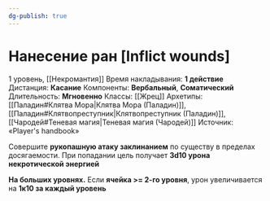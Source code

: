```yaml
---
dg-publish: true
---
```

# Нанесение ран [Inflict wounds]
1 уровень, [[Некромантия]]
Время накладывания: **1 действие**
Дистанция: **Касание**
Компоненты: **Вербальный**, **Соматический**
Длительность: **Мгновенно**
Классы: [[Жрец]]
Архетипы: [[Паладин#Клятва Мора|Клятва Мора (Паладин)]], [[Паладин#Клятвопреступник|Клятвопреступник (Паладин)]], [[Чародей#Теневая магия|Теневая магия (Чародей)]]
Источник: «Player's handbook»

Совершите **рукопашную атаку заклинанием** по существу в пределах досягаемости. При попадании цель получает **3d10 урона некротической энергией**

**На больших уровнях.** Если **ячейка >= 2-го уровня**, урон увеличивается на **1к10 за каждый уровень**